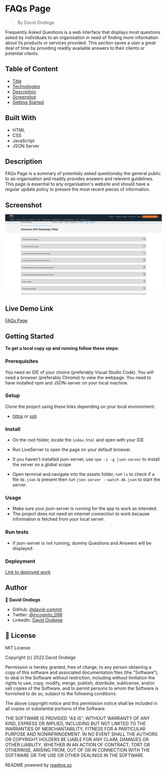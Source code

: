 
# FAQs Page

> By David Ondiege

Frequently Asked Questions is a web interface that displays most questions asked by individuals to an organisation in need of finding more information about its products or services provided. 
This section saves a user a great deal of time by providing readily available answers to their clients or potential clients.

## Table of Content
- [Title](#FAQs-Page)
- [Technologies](#Built-With)
- [Description](#Description)
- [Screenshot](#screenshot)
- [Getting Started](#Getting-Started)


## Built With

- HTML
- CSS
- JavaScript
- JSON Server

## Description

FAQs Page is a summary of potentialy asked questionsby the general public to an organisation and readily provides answers and relevent guidelines.
This page is essential to any organisation's website and should have a regular update policy to present the most recent pieces of information.

## Screenshot

![App Screenshot](./assets/img/Screenshot1.png)

## Live Demo Link

[FAQs Page](https://david-commit.github.io/FAQ-page/)


## Getting Started

**To get a local copy up and running follow these steps:**

### Prerequisites
You need an IDE of your choice (preferably Visual Studio Code).
You will need a browser (preferably Chrome) to view the webpage.
You need to have installed npm and JSON-server on your local machine. 

### Setup
Clone the project using these links depending on your local environment:
- [https](https://github.com/david-commit/FAQ-page.git) or [ssh](git@github.com:david-commit/FAQ-page.git)

### Install
- On the root folder, locate the ``index.html`` and open with your IDE
- Run LiveServer to open the page on your default browser.

- If you haven't installed json-server, use ``npm -i -g json-server`` to install the server on a global scope
- Open terminal and navigate into the assets folder, run ``ls`` to check if a file ```db.json``` is present then run ``json-server --watch db.json`` to start the server.

### Usage
- Make sure your json-server is running for the app to work as intended.
- The project does not need an internet connection to work because information is fetched from your local server.

### Run tests
- If json-server is not running, dummy Questions and Answers will be displayed.

### Deployment
[Link to deployed work](https://david-commit.github.io/FAQ-page/)



## Author

👤 **David Ondiege**

- GitHub: [@david-commit](https://github.com/david-commit)
- Twitter: [@incognito_098](https://twitter.com/incognito_098)
- LinkedIn: [David Ondiege](https://linkedin.com/in/david-ondiege)

## 📝 License

MIT License

Copyright (c) 2022 David Ondiege

Permission is hereby granted, free of charge, to any person obtaining a copy
of this software and associated documentation files (the "Software"), to deal
in the Software without restriction, including without limitation the rights
to use, copy, modify, merge, publish, distribute, sublicense, and/or sell
copies of the Software, and to permit persons to whom the Software is
furnished to do so, subject to the following conditions:

The above copyright notice and this permission notice shall be included in all
copies or substantial portions of the Software.

THE SOFTWARE IS PROVIDED "AS IS", WITHOUT WARRANTY OF ANY KIND, EXPRESS OR
IMPLIED, INCLUDING BUT NOT LIMITED TO THE WARRANTIES OF MERCHANTABILITY,
FITNESS FOR A PARTICULAR PURPOSE AND NONINFRINGEMENT. IN NO EVENT SHALL THE
AUTHORS OR COPYRIGHT HOLDERS BE LIABLE FOR ANY CLAIM, DAMAGES OR OTHER
LIABILITY, WHETHER IN AN ACTION OF CONTRACT, TORT OR OTHERWISE, ARISING FROM,
OUT OF OR IN CONNECTION WITH THE SOFTWARE OR THE USE OR OTHER DEALINGS IN THE
SOFTWARE.

README powered by [readme.so](https://readme.so/)